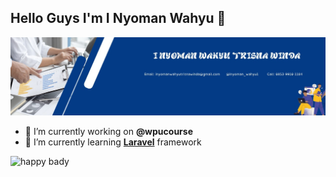 ## Hello Guys I'm I Nyoman Wahyu 👋

![InyomanWahyu](img/Banner%20GitHub.jpeg)

<!--
**NyomanWahyu01/NyomanWahyu01** is a ✨ _special_ ✨ repository because its `README.md` (this file) appears on your GitHub profile.

Here are some ideas to get you started:

- 🔭 I’m currently working on ...
- 🌱 I’m currently learning ...
- 👯 I’m looking to collaborate on ...
- 🤔 I’m looking for help with ...
- 💬 Ask me about ...
- 📫 How to reach me: ...
- 😄 Pronouns: ...
- ⚡ Fun fact: ...
-->

- 🔭 I’m currently working on **@wpucourse**
- 🌱 I’m currently learning [**Laravel**](https://laravel.com) framework

![happy bady](https://media1.giphy.com/media/v1.Y2lkPTc5MGI3NjExZWU0aXh6NXMxOHlybmF5YnZ4dG41aDY3ZjBpazhqazB1OWR5aDYwMyZlcD12MV9pbnRlcm5hbF9naWZfYnlfaWQmY3Q9Zw/TJssvTF16urPfizSVy/giphy.gif)

